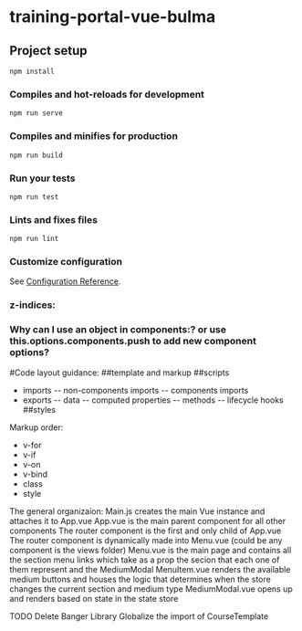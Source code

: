 # training-portal-vue-bulma

## Project setup
```
npm install
```

### Compiles and hot-reloads for development
```
npm run serve
```

### Compiles and minifies for production
```
npm run build
```

### Run your tests
```
npm run test
```

### Lints and fixes files
```
npm run lint
```

### Customize configuration
See [Configuration Reference](https://cli.vuejs.org/config/).

### z-indices:

### Why can I use an object in components:? or use this.options.components.push to add new component options?

#Code layout guidance:
##template and markup 
##scripts 
- imports
-- non-components imports
-- components imports
- exports 
-- data 
-- computed properties
-- methods
-- lifecycle hooks
##styles

Markup order:
* v-for
* v-if
* v-on
* v-bind
* class
* style


The general organizaion:
Main.js creates the main Vue instance and attaches it to App.vue
App.vue is the main parent component for all other components
The router component is the first and only child of App.vue
The router component is dynamically made into Menu.vue (could be any component is the views folder)
Menu.vue is the main page and contains all the section menu links which take as a prop the secion that each one of them represent and the MediumModal
MenuItem.vue renders the available medium buttons and houses the logic that determines when the store changes the current section and medium type
MediumModal.vue opens up and renders based on state in the state store


TODO
Delete Banger Library
Globalize the import of CourseTemplate